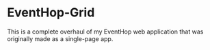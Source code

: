 # EventHop-Grid
This is a complete overhaul of my EventHop web application that was originally made as a single-page app.  
